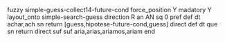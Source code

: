 fuzzy simple-guess-collect14-future-cond
   force_position Y
   madatory Y
   layout_onto simple-search-guess
   direction R
   an AN
   sq 0
   pref 
   def 
    dt achar,ach
    sn 
    return  [guess,hipotese-future-cond,guess]
    direct 
   def 
    dt que
    sn 
    return 
    direct 
   suf 
   suf aria,arias,ariamos,ariam
end
